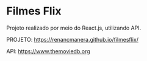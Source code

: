 # Filmes Flix

Projeto realizado por meio do React.js, utilizando API.

PROJETO: https://renancmanera.github.io/filmesflix/

API: https://www.themoviedb.org

